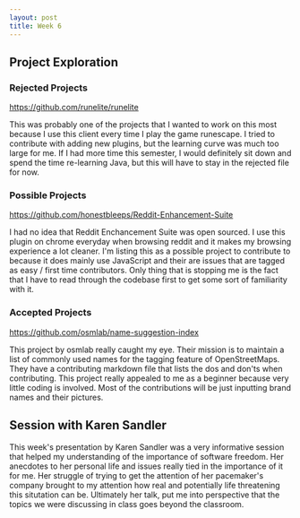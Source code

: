 ```yaml
---
layout: post
title: Week 6
---
```


## Project Exploration

### Rejected Projects

https://github.com/runelite/runelite

This was probably one of the projects that I wanted to work on this most because I use this client every time I play the game runescape. I tried to contribute with adding new plugins, but the learning curve was much too large for me. If I had more time this semester, I would definitely sit down and spend the time re-learning Java, but this will have to stay in the rejected file for now.

### Possible Projects

https://github.com/honestbleeps/Reddit-Enhancement-Suite

I had no idea that Reddit Enchancement Suite was open sourced. I use this plugin on chrome everyday when browsing reddit and it makes my browsing experience a lot cleaner. I'm listing this as a possible project to contribute to because it does mainly use JavaScript and their are issues that are tagged as easy / first time contributors. Only thing that is stopping me is the fact that I have to read through the codebase first to get some sort of familiarity with it.

### Accepted Projects

https://github.com/osmlab/name-suggestion-index

This project by osmlab really caught my eye. Their mission is to maintain a list of commonly used names for the tagging feature of OpenStreetMaps.
They have a contributing markdown file that lists the dos and don'ts when contributing. This project really appealed to me as a beginner because very little coding is involved. Most of the contributions will be just inputting brand names and their pictures.

## Session with Karen Sandler

This week's presentation by Karen Sandler was a very informative session that helped my understanding of the importance of software freedom. Her anecdotes to her personal life and issues really tied in the importance of it for me. Her struggle of trying to get the attention of her pacemaker's company brought to my attention how real and potentially life threatening this situtation can be. Ultimately her talk, put me into perspective that the topics we were discussing in class goes beyond the classroom.

